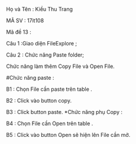 Họ và Tên : Kiều Thu Trang    

MÃ SV : 17it108

Mã đề 13 :

Câu 1 :Giao diện FileExplore ;

Câu 2 : Chức năng Paste folder;

Chức năng làm thêm Copy File và Open File.

#Chức năng paste :

B1 : Chọn File cần paste trên table .

B2 : Click vào button copy.

B3 : Click button paste. *Chức năng phụ Copy :

B4 : Chọn File cần Open trên table .

B5 : Click vào button Open sẽ hiện lên File cần mở.
